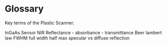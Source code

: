 ---
---

# Glossary

Key terms of the Plastic Scanner.

InGaAs Sensor
NIR
Reflectance - absorbance - transmittance
Beer lambert law
FWHM full width half max
specular vs diffuse reflection
 
